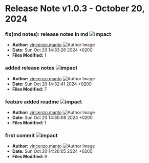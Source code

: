 # Release Note v1.0.3 - October 20, 2024


### fix(md notes): release notes in md ![impact](https://img.shields.io/badge/impact-low-green?style=flat-square)
- **Author:** [vincenzo.manto](https://github.com/vincenzo.manto) ![Author Image](https://avatars.githubusercontent.com/vincenzo.manto)
- **Date:** Sun Oct 20 14:33:26 2024 +0200
- **Files Modified:** 1
    
### added release notes ![impact](https://img.shields.io/badge/impact-high-red?style=flat-square)
- **Author:** [vincenzo.manto](https://github.com/vincenzo.manto) ![Author Image](https://avatars.githubusercontent.com/vincenzo.manto)
- **Date:** Sun Oct 20 14:32:41 2024 +0200
- **Files Modified:** 7
    
### feature added readme ![impact](https://img.shields.io/badge/impact-low-green?style=flat-square)
- **Author:** [vincenzo.manto](https://github.com/vincenzo.manto) ![Author Image](https://avatars.githubusercontent.com/vincenzo.manto)
- **Date:** Sun Oct 20 14:30:08 2024 +0200
- **Files Modified:** 1
    
### first commit ![impact](https://img.shields.io/badge/impact-high-red?style=flat-square)
- **Author:** [vincenzo.manto](https://github.com/vincenzo.manto) ![Author Image](https://avatars.githubusercontent.com/vincenzo.manto)
- **Date:** Sun Oct 20 14:26:05 2024 +0200
- **Files Modified:** 9
    

